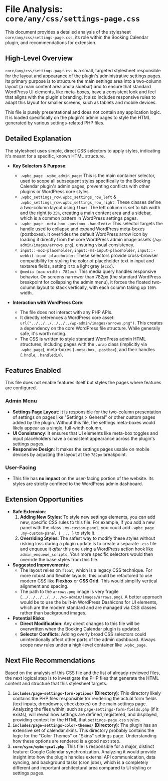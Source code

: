 # File Analysis: `core/any/css/settings-page.css`

This document provides a detailed analysis of the stylesheet `core/any/css/settings-page.css`, its role within the Booking Calendar plugin, and recommendations for extension.

## High-Level Overview

`core/any/css/settings-page.css` is a small, targeted stylesheet responsible for the layout and appearance of the plugin's administrative settings pages. Its primary purpose is to structure the main settings area into a two-column layout (a main content area and a sidebar) and to ensure that standard WordPress UI elements, like meta-boxes, have a consistent look and feel that aligns with the plugin's branding. It also includes responsive rules to adapt this layout for smaller screens, such as tablets and mobile devices.

This file is purely presentational and does not contain any application logic. It is loaded specifically on the plugin's admin pages to style the HTML generated by various settings-related PHP files.

## Detailed Explanation

The stylesheet uses simple, direct CSS selectors to apply styles, indicating it's meant for a specific, known HTML structure.

-   **Key Selectors & Purpose**:
    -   `.wpbc_page .wpbc_admin_page`: This is the main container selector, used to scope all subsequent styles specifically to the Booking Calendar plugin's admin pages, preventing conflicts with other plugins or WordPress core styles.
    -   `.wpbc_settings_row.wpbc_settings_row_left` & `.wpbc_settings_row.wpbc_settings_row_right`: These classes define a two-column layout using `float`. The left column is set to `64%` width and the right to `35%`, creating a main content area and a sidebar, which is a common pattern in WordPress settings pages.
    -   `.wpbc_page .meta-box .postbox .handlediv`: This selector targets the handle used to collapse and expand WordPress meta-boxes (postboxes). It overrides the default WordPress arrow icon by loading it directly from the core WordPress admin image assets (`/wp-admin/images/arrows.png`), ensuring visual consistency.
    -   `input::-moz-placeholder`, `input:-ms-input-placeholder`, `input::-webkit-input-placeholder`: These selectors provide cross-browser compatibility for styling the color of placeholder text in input and textarea fields, setting it to a light gray (`#ccc`).
    -   `@media (max-width: 782px)`: This media query handles responsive behavior. On screens narrower than 782px (the standard WordPress breakpoint for collapsing the admin menu), it forces the floated two-column layout to stack vertically, with each column taking up `100%` width.

-   **Interaction with WordPress Core**:
    -   The file does not interact with any PHP APIs.
    -   It directly references a WordPress core asset: `url("../../../../../../wp-admin/images/arrows.png")`. This creates a dependency on the core WordPress file structure. While generally safe, it's worth noting.
    -   The CSS is written to style standard WordPress admin HTML structures, including pages with the `.wrap` class (implicitly via `.wpbc_page`), meta-boxes (`.meta-box`, `.postbox`), and their handles (`.hndle`, `.handlediv`).

## Features Enabled

This file does not enable features itself but styles the pages where features are configured.

### Admin Menu

-   **Settings Page Layout**: It is responsible for the two-column presentation of settings on pages like "Settings > General" or other custom pages added by the plugin. Without this file, the settings meta-boxes would likely appear as a single, full-width column.
-   **UI Consistency**: It ensures that UI elements like meta-box toggles and input placeholders have a consistent appearance across the plugin's settings pages.
-   **Responsive Design**: It makes the settings pages usable on mobile devices by adjusting the layout at the `782px` breakpoint.

### User-Facing

-   This file has **no impact** on the user-facing portion of the website. Its styles are strictly confined to the WordPress admin dashboard.

## Extension Opportunities

-   **Safe Extension**:
    1.  **Adding New Styles**: To style new settings elements, you can add new, specific CSS rules to this file. For example, if you add a new panel with the class `.my-custom-panel`, you could add `.wpbc_page .my-custom-panel { ... }` to style it.
    2.  **Overriding Styles**: The safest way to modify these styles without risking loss during a plugin update is to create a separate `.css` file and enqueue it *after* this one using a WordPress action hook like `admin_enqueue_scripts`. Your more specific selectors would then override the base styles from this file.
-   **Suggested Improvements**:
    -   The layout relies on `float`, which is a legacy CSS technique. For more robust and flexible layouts, this could be refactored to use modern CSS like **Flexbox** or **CSS Grid**. This would simplify vertical alignment and spacing.
    -   The path to the `arrows.png` image is very fragile (`../../../../../../wp-admin/images/arrows.png`). A better approach would be to use the built-in WordPress Dashicons for UI elements, which are the modern standard and are managed via CSS classes rather than background images.
-   **Potential Risks**:
    -   **Direct Modification**: Any direct changes to this file will be overwritten when the Booking Calendar plugin is updated.
    -   **Selector Conflicts**: Adding overly broad CSS selectors could unintentionally affect other parts of the admin dashboard. Always scope new rules under a high-level container like `.wpbc_page`.

## Next File Recommendations

Based on the analysis of this CSS file and the list of already-reviewed files, the next logical step is to investigate the PHP files that generate the HTML content and structure that this stylesheet targets.

1.  **`includes/page-settings-form-options/` (Directory)**: This directory likely contains the PHP files responsible for rendering the actual form fields (text inputs, dropdowns, checkboxes) on the main settings page. Analyzing the files within, such as `page-settings-form-fields.php` (if it exists), will reveal how settings are defined, registered, and displayed, providing context for the HTML that `settings-page.css` styles.
2.  **`includes/page-settings-color-themes/` (Directory)**: The plugin has an extensive set of calendar skins. This directory probably contains the logic for the "Color Themes" or "Skins" settings page. Understanding how these options are rendered is a good next step.
3.  **`core/sync/wpbc-gcal.php`**: This file is responsible for a major, distinct feature: Google Calendar synchronization. Analyzing it would provide insight into how the plugin handles external API communication, data syncing, and background tasks (cron jobs), which is a completely different and important architectural area compared to UI styling or settings pages.
